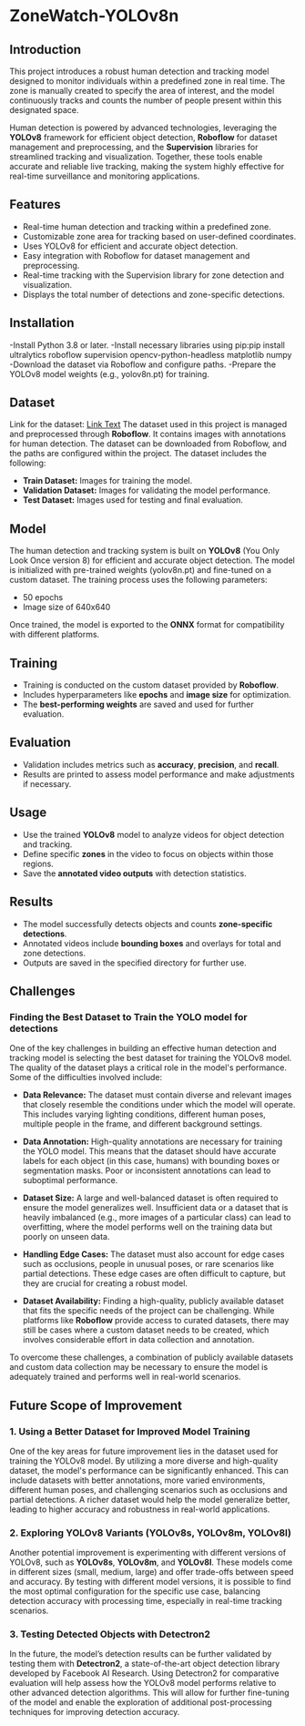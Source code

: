 # ZoneWatch-YOLOv8n

## Introduction

This project introduces a robust human detection and tracking model designed to monitor individuals within a predefined zone in real time. The zone is manually created to specify the area of interest, and the model continuously tracks and counts the number of people present within this designated space.

Human detection is powered by advanced technologies, leveraging the **YOLOv8** framework for efficient object detection, **Roboflow** for dataset management and preprocessing, and the **Supervision** libraries for streamlined tracking and visualization. Together, these tools enable accurate and reliable live tracking, making the system highly effective for real-time surveillance and monitoring applications.

## Features

- Real-time human detection and tracking within a predefined zone.
- Customizable zone area for tracking based on user-defined coordinates.
- Uses YOLOv8 for efficient and accurate object detection.
- Easy integration with Roboflow for dataset management and preprocessing.
- Real-time tracking with the Supervision library for zone detection and visualization.
- Displays the total number of detections and zone-specific detections.

## Installation

-Install Python 3.8 or later.
-Install necessary libraries using pip:pip install ultralytics roboflow supervision opencv-python-headless matplotlib numpy
-Download the dataset via Roboflow and configure paths.
-Prepare the YOLOv8 model weights (e.g., yolov8n.pt) for training.

## Dataset
 Link for the dataset: [Link Text](https://universe.roboflow.com/dave-r7nyf/test_detection_person)
The dataset used in this project is managed and preprocessed through **Roboflow**. It contains images with annotations for human detection. The dataset can be downloaded from Roboflow, and the paths are configured within the project. The dataset includes the following:

- **Train Dataset:** Images for training the model.
- **Validation Dataset:** Images for validating the model performance.
- **Test Dataset:** Images used for testing and final evaluation.

## Model

The human detection and tracking system is built on **YOLOv8** (You Only Look Once version 8) for efficient and accurate object detection. The model is initialized with pre-trained weights (yolov8n.pt) and fine-tuned on a custom dataset. The training process uses the following parameters:
- 50 epochs
- Image size of 640x640

Once trained, the model is exported to the **ONNX** format for compatibility with different platforms.

## Training
- Training is conducted on the custom dataset provided by **Roboflow**.
- Includes hyperparameters like **epochs** and **image size** for optimization.
- The **best-performing weights** are saved and used for further evaluation.

## Evaluation
- Validation includes metrics such as **accuracy**, **precision**, and **recall**.
- Results are printed to assess model performance and make adjustments if necessary.

## Usage
- Use the trained **YOLOv8** model to analyze videos for object detection and tracking.
- Define specific **zones** in the video to focus on objects within those regions.
- Save the **annotated video outputs** with detection statistics.

## Results
- The model successfully detects objects and counts **zone-specific detections**.
- Annotated videos include **bounding boxes** and overlays for total and zone detections.
- Outputs are saved in the specified directory for further use.

## Challenges

### Finding the Best Dataset to Train the YOLO model for detections
One of the key challenges in building an effective human detection and tracking model is selecting the best dataset for training the YOLOv8 model. The quality of the dataset plays a critical role in the model's performance. Some of the difficulties involved include:

- **Data Relevance:** The dataset must contain diverse and relevant images that closely resemble the conditions under which the model will operate. This includes varying lighting conditions, different human poses, multiple people in the frame, and different background settings.
  
- **Data Annotation:** High-quality annotations are necessary for training the YOLO model. This means that the dataset should have accurate labels for each object (in this case, humans) with bounding boxes or segmentation masks. Poor or inconsistent annotations can lead to suboptimal performance.

- **Dataset Size:** A large and well-balanced dataset is often required to ensure the model generalizes well. Insufficient data or a dataset that is heavily imbalanced (e.g., more images of a particular class) can lead to overfitting, where the model performs well on the training data but poorly on unseen data.

- **Handling Edge Cases:** The dataset must also account for edge cases such as occlusions, people in unusual poses, or rare scenarios like partial detections. These edge cases are often difficult to capture, but they are crucial for creating a robust model.

- **Dataset Availability:** Finding a high-quality, publicly available dataset that fits the specific needs of the project can be challenging. While platforms like **Roboflow** provide access to curated datasets, there may still be cases where a custom dataset needs to be created, which involves considerable effort in data collection and annotation.

To overcome these challenges, a combination of publicly available datasets and custom data collection may be necessary to ensure the model is adequately trained and performs well in real-world scenarios.

## Future Scope of Improvement

### 1. Using a Better Dataset for Improved Model Training
One of the key areas for future improvement lies in the dataset used for training the YOLOv8 model. By utilizing a more diverse and high-quality dataset, the model's performance can be significantly enhanced. This can include datasets with better annotations, more varied environments, different human poses, and challenging scenarios such as occlusions and partial detections. A richer dataset would help the model generalize better, leading to higher accuracy and robustness in real-world applications.

### 2. Exploring YOLOv8 Variants (YOLOv8s, YOLOv8m, YOLOv8l)
Another potential improvement is experimenting with different versions of YOLOv8, such as **YOLOv8s**, **YOLOv8m**, and **YOLOv8l**. These models come in different sizes (small, medium, large) and offer trade-offs between speed and accuracy. By testing with different model versions, it is possible to find the most optimal configuration for the specific use case, balancing detection accuracy with processing time, especially in real-time tracking scenarios.

### 3. Testing Detected Objects with Detectron2
In the future, the model’s detection results can be further validated by testing them with **Detectron2**, a state-of-the-art object detection library developed by Facebook AI Research. Using Detectron2 for comparative evaluation will help assess how the YOLOv8 model performs relative to other advanced detection algorithms. This will allow for further fine-tuning of the model and enable the exploration of additional post-processing techniques for improving detection accuracy.


